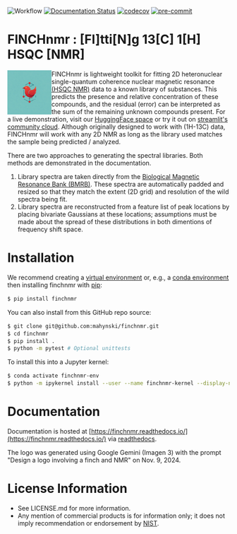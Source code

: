 ![Workflow](https://github.com/mahynski/finchnmr/actions/workflows/python-app.yml/badge.svg?branch=main)
[![Documentation Status](https://readthedocs.org/projects/finchnmr/badge/?version=latest)](https://finchnmr.readthedocs.io/en/latest/?badge=latest)
[![codecov](https://codecov.io/github/mahynski/finchnmr/graph/badge.svg?token=DsrQIbklpB)](https://codecov.io/github/mahynski/finchnmr)
[![pre-commit](https://img.shields.io/badge/pre--commit-enabled-brightgreen?logo=pre-commit&logoColor=white)](https://github.com/pre-commit/pre-commit)
<!--[![DOI](https://zenodo.org/badge/331207062.svg)](https://zenodo.org/badge/latestdoi/331207062)-->

<!--
[![Code style: black](https://img.shields.io/badge/code%20style-black-000000.svg)](https://github.com/psf/black)
[![Imports: isort](https://img.shields.io/badge/%20imports-isort-%231674b1?style=flat&labelColor=ef8336)](https://pycqa.github.io/isort/)
-->

FINCHnmr : [FI]tti[N]g 13[C] 1[H] HSQC [NMR]
===

<img src="https://raw.githubusercontent.com/mahynski/finchnmr/main/docs/_static/logo_small.png" height="100" align="left" />

FINCHnmr is lightweight toolkit for fitting 2D heteronuclear single-quantum coherence nuclear magnetic resonance [(HSQC NMR)](https://en.wikipedia.org/wiki/Heteronuclear_single_quantum_coherence_spectroscopy) data to a known library of substances.  This predicts the presence and relative concentration of these compounds, and the residual (error) can be interpreted as the sum of the remaining unknown compounds present.  For a live demonstration, visit our [HuggingFace space](https://huggingface.co/spaces/mahynski/finchnmr-demo) or try it out on [streamlit's community cloud](https://finchnmr-demo.streamlit.app/). Although originally designed to work with (1H-13C) data, FINCHnmr will work with any 2D NMR as long as the library used matches the sample being predicted / analyzed.
<br/>

There are two approaches to generating the spectral libraries.  Both methods are demonstrated in the documentation.

1. Library spectra are taken directly from the [Biological Magnetic Resonance Bank (BMRB)](https://bmrb.io/). These spectra are automatically padded and resized so that they match the extent (2D grid) and resolution of the wild spectra being fit.
2. Library spectra are reconstructed from a feature list of peak locations by placing bivariate Gaussians at these locations; assumptions must be made about the spread of these distributions in both dimentions of frequency shift space.

Installation
===

We recommend creating a [virtual environment](https://docs.python.org/3/library/venv.html) or, e.g., a [conda environment](https://docs.conda.io/projects/conda/en/latest/user-guide/tasks/manage-environments.html) then installing finchnmr with [pip](https://pip.pypa.io/en/stable/):

~~~bash
$ pip install finchnmr
~~~

You can also install from this GitHub repo source:

~~~bash
$ git clone git@github.com:mahynski/finchnmr.git
$ cd finchnmr
$ pip install .
$ python -m pytest # Optional unittests
~~~

To install this into a Jupyter kernel:

~~~bash
$ conda activate finchnmr-env
$ python -m ipykernel install --user --name finchnmr-kernel --display-name "finchnmr-kernel"
~~~

Documentation
===

Documentation is hosted at [https://finchnmr.readthedocs.io/](https://finchnmr.readthedocs.io/) via [readthedocs](https://about.readthedocs.com/).

The logo was generated using Google Gemini (Imagen 3) with the prompt "Design a logo involving a finch and NMR" on Nov. 9, 2024.

License Information
===

* See LICENSE.md for more information.
* Any mention of commercial products is for information only; it does not imply recommendation or endorsement by [NIST](https://www.nist.gov/).
